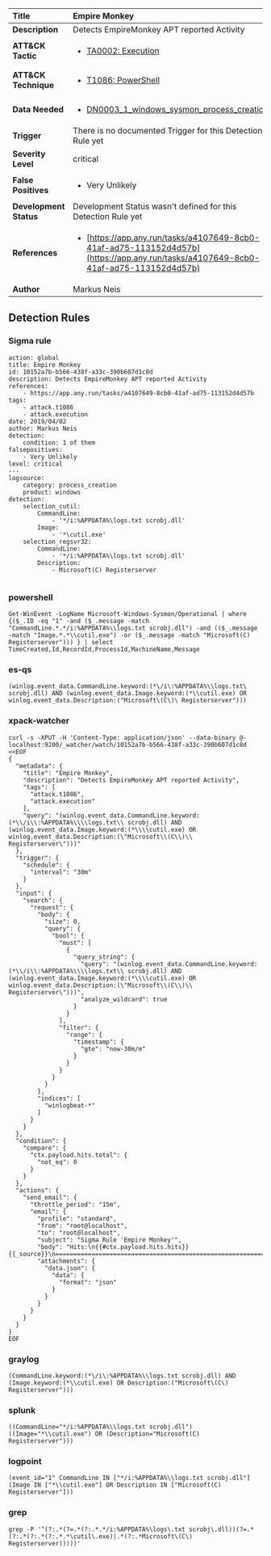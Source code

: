 | Title                    | Empire Monkey       |
|:-------------------------|:------------------|
| **Description**          | Detects EmpireMonkey APT reported Activity |
| **ATT&amp;CK Tactic**    |  <ul><li>[TA0002: Execution](https://attack.mitre.org/tactics/TA0002)</li></ul>  |
| **ATT&amp;CK Technique** | <ul><li>[T1086: PowerShell](https://attack.mitre.org/techniques/T1086)</li></ul>  |
| **Data Needed**          | <ul><li>[DN0003_1_windows_sysmon_process_creation](../Data_Needed/DN0003_1_windows_sysmon_process_creation.md)</li></ul>  |
| **Trigger**              |  There is no documented Trigger for this Detection Rule yet  |
| **Severity Level**       | critical |
| **False Positives**      | <ul><li>Very Unlikely</li></ul>  |
| **Development Status**   |  Development Status wasn't defined for this Detection Rule yet  |
| **References**           | <ul><li>[https://app.any.run/tasks/a4107649-8cb0-41af-ad75-113152d4d57b](https://app.any.run/tasks/a4107649-8cb0-41af-ad75-113152d4d57b)</li></ul>  |
| **Author**               | Markus Neis |


## Detection Rules

### Sigma rule

```
action: global
title: Empire Monkey
id: 10152a7b-b566-438f-a33c-390b607d1c8d
description: Detects EmpireMonkey APT reported Activity
references:
    - https://app.any.run/tasks/a4107649-8cb0-41af-ad75-113152d4d57b
tags:
    - attack.t1086
    - attack.execution
date: 2019/04/02
author: Markus Neis
detection:
    condition: 1 of them
falsepositives:
    - Very Unlikely 
level: critical
---
logsource:
    category: process_creation
    product: windows
detection:
    selection_cutil:
        CommandLine: 
            - '*/i:%APPDATA%\logs.txt scrobj.dll'
        Image:
            - '*\cutil.exe'
    selection_regsvr32:
        CommandLine: 
            - '*/i:%APPDATA%\logs.txt scrobj.dll'
        Description: 
            - Microsoft(C) Registerserver
        
```





### powershell
    
```
Get-WinEvent -LogName Microsoft-Windows-Sysmon/Operational | where {($_.ID -eq "1" -and ($_.message -match "CommandLine.*.*/i:%APPDATA%\\logs.txt scrobj.dll") -and (($_.message -match "Image.*.*\\cutil.exe") -or ($_.message -match "Microsoft(C) Registerserver"))) } | select TimeCreated,Id,RecordId,ProcessId,MachineName,Message
```


### es-qs
    
```
(winlog.event_data.CommandLine.keyword:(*\/i\:%APPDATA%\\logs.txt\ scrobj.dll) AND (winlog.event_data.Image.keyword:(*\\cutil.exe) OR winlog.event_data.Description:("Microsoft\(C\)\ Registerserver")))
```


### xpack-watcher
    
```
curl -s -XPUT -H 'Content-Type: application/json' --data-binary @- localhost:9200/_watcher/watch/10152a7b-b566-438f-a33c-390b607d1c8d <<EOF
{
  "metadata": {
    "title": "Empire Monkey",
    "description": "Detects EmpireMonkey APT reported Activity",
    "tags": [
      "attack.t1086",
      "attack.execution"
    ],
    "query": "(winlog.event_data.CommandLine.keyword:(*\\/i\\:%APPDATA%\\\\logs.txt\\ scrobj.dll) AND (winlog.event_data.Image.keyword:(*\\\\cutil.exe) OR winlog.event_data.Description:(\"Microsoft\\(C\\)\\ Registerserver\")))"
  },
  "trigger": {
    "schedule": {
      "interval": "30m"
    }
  },
  "input": {
    "search": {
      "request": {
        "body": {
          "size": 0,
          "query": {
            "bool": {
              "must": [
                {
                  "query_string": {
                    "query": "(winlog.event_data.CommandLine.keyword:(*\\/i\\:%APPDATA%\\\\logs.txt\\ scrobj.dll) AND (winlog.event_data.Image.keyword:(*\\\\cutil.exe) OR winlog.event_data.Description:(\"Microsoft\\(C\\)\\ Registerserver\")))",
                    "analyze_wildcard": true
                  }
                }
              ],
              "filter": {
                "range": {
                  "timestamp": {
                    "gte": "now-30m/m"
                  }
                }
              }
            }
          }
        },
        "indices": [
          "winlogbeat-*"
        ]
      }
    }
  },
  "condition": {
    "compare": {
      "ctx.payload.hits.total": {
        "not_eq": 0
      }
    }
  },
  "actions": {
    "send_email": {
      "throttle_period": "15m",
      "email": {
        "profile": "standard",
        "from": "root@localhost",
        "to": "root@localhost",
        "subject": "Sigma Rule 'Empire Monkey'",
        "body": "Hits:\n{{#ctx.payload.hits.hits}}{{_source}}\n================================================================================\n{{/ctx.payload.hits.hits}}",
        "attachments": {
          "data.json": {
            "data": {
              "format": "json"
            }
          }
        }
      }
    }
  }
}
EOF

```


### graylog
    
```
(CommandLine.keyword:(*\/i\:%APPDATA%\\logs.txt scrobj.dll) AND (Image.keyword:(*\\cutil.exe) OR Description:("Microsoft\(C\) Registerserver")))
```


### splunk
    
```
((CommandLine="*/i:%APPDATA%\\logs.txt scrobj.dll") ((Image="*\\cutil.exe") OR (Description="Microsoft(C) Registerserver")))
```


### logpoint
    
```
(event_id="1" CommandLine IN ["*/i:%APPDATA%\\logs.txt scrobj.dll"] (Image IN ["*\\cutil.exe"] OR Description IN ["Microsoft(C) Registerserver"]))
```


### grep
    
```
grep -P '^(?:.*(?=.*(?:.*.*/i:%APPDATA%\logs\.txt scrobj\.dll))(?=.*(?:.*(?:.*(?:.*.*\cutil\.exe)|.*(?:.*Microsoft\(C\) Registerserver)))))'
```



